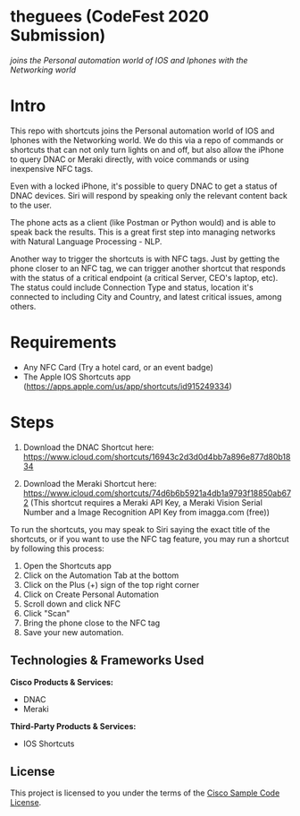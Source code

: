 # theguees (CodeFest 2020 Submission)

*joins the Personal automation world of IOS and Iphones with the Networking world*



# Intro
This repo with shortcuts joins the Personal automation world of IOS and Iphones with the Networking world. We do this via a repo of commands or shortcuts that can not only turn lights on and off, but also allow the iPhone to query DNAC or Meraki directly, with voice commands or using inexpensive NFC tags.

Even with a locked iPhone, it's possible to query DNAC to get a status of DNAC devices. Siri will respond by speaking only the relevant content back to the user.

The phone acts as a client (like Postman or Python would) and is able to speak back the results. This is a great first step into managing networks with Natural Language Processing - NLP.

Another way to trigger the shortcuts is with NFC tags. Just by getting the phone closer to an NFC tag, we can trigger another shortcut that responds with the status of a critical endpoint (a critical Server, CEO's laptop, etc). The status could include Connection Type and status, location it's connected to including City and Country, and latest critical issues, among others.

# Requirements

- Any NFC Card (Try a hotel card, or an event badge)
- The Apple IOS Shortcuts app (https://apps.apple.com/us/app/shortcuts/id915249334)

# Steps

1. Download the DNAC Shortcut here: https://www.icloud.com/shortcuts/16943c2d3d0d4bb7a896e877d80b1834

2. Download the Meraki Shortcut here: https://www.icloud.com/shortcuts/74d6b6b5921a4db1a9793f18850ab672
(This shortcut requires a Meraki API Key, a Meraki Vision Serial Number and a Image Recognition API Key from imagga.com (free))

To run the shortcuts, you may speak to Siri saying the exact title of the shortcuts, or if you want to use the NFC tag feature, you may run a shortcut by following this process:

1. Open the Shortcuts app
2. Click on the Automation Tab at the bottom
3. Click on the Plus (+) sign of the top right corner
4. Click on Create Personal Automation
5. Scroll down and click NFC
6. Click "Scan"
7. Bring the phone close to the NFC tag
8. Save your new automation.


## Technologies & Frameworks Used


**Cisco Products & Services:**

- DNAC
- Meraki

**Third-Party Products & Services:**

- IOS Shortcuts

## License

This project is licensed to you under the terms of the [Cisco Sample
Code License](./LICENSE).

